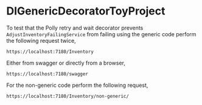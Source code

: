 # DIGenericDecoratorToyProject

To test that the Polly retry and wait decorator prevents `AdjustInventoryFailingService` from failing using the generic code perform the following request twice,
```
https://localhost:7180/Inventory
```

Either from swagger or directly from a browser,

```
https://localhost:7180/swagger
```

For the non-generic code perform the following request,
```
https://localhost:7180/Inventory/non-generic/
```